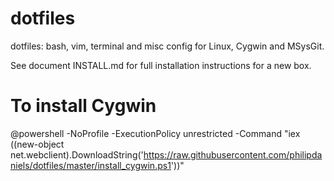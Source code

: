 # dotfiles

dotfiles: bash, vim, terminal and misc config for
Linux, Cygwin and MSysGit.

See document INSTALL.md for full installation instructions for a new box.

# To install Cygwin
@powershell -NoProfile -ExecutionPolicy unrestricted -Command "iex ((new-object net.webclient).DownloadString('https://raw.githubusercontent.com/philipdaniels/dotfiles/master/install_cygwin.ps1'))"


